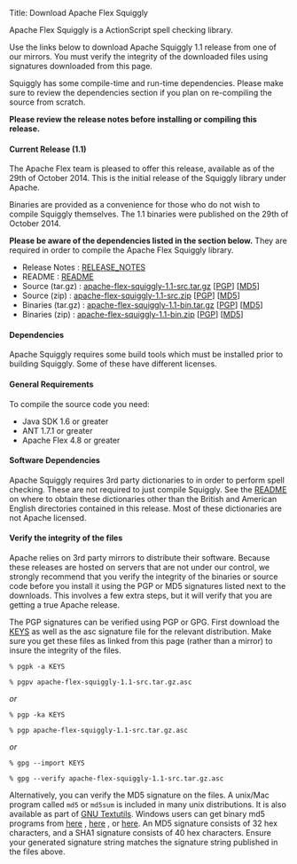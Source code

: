 Title:  Download Apache Flex Squiggly

Apache Flex Squiggly is a ActionScript spell checking library.

Use the links below to download Apache Squiggly 1.1 release from one of our mirrors. You must verify the integrity of the downloaded files using signatures downloaded from this page.

Squiggly has some compile-time and run-time dependencies.  Please make sure to review the dependencies section if you plan on re-compiling the source from scratch.

**Please review the release notes before installing or compiling this release.**

<div class="headline"><h4>Current Release (1.1)</h4></div>

The Apache Flex team is pleased to offer this release, available as of the 29th of October 2014.  This is the initial release of the Squiggly library under Apache.

Binaries are provided as a convenience for those who do not wish to compile Squiggly themselves.  The 1.1 binaries were published on the 29th of October 2014.

**Please be aware of the dependencies listed in the section below.**  They are required in order to compile the Apache Flex Squiggly library.

- Release Notes : [RELEASE_NOTES][2]
- README : [README][1]
- Source (tar.gz) : [apache-flex-squiggly-1.1-src.tar.gz][3] [[PGP](http://www.apache.org/dist/flex/squiggly/1.1/apache-flex-squiggly-1.1-src.tar.gz.asc)] [[MD5](http://www.apache.org/dist/flex/squiggly/1.1/apache-flex-squiggly-1.1-src.tar.gz.md5)]
- Source (zip) : [apache-flex-squiggly-1.1-src.zip][4] [[PGP](http://www.apache.org/dist/flex/squiggly/1.1/apache-flex-squiggly-1.1-src.zip.asc)] [[MD5](http://www.apache.org/dist/flex/squiggly/1.1/apache-flex-squiggly-1.1-src.zip.md5)]
- Binaries (tar.gz) : [apache-flex-squiggly-1.1-bin.tar.gz][5] [[PGP](http://www.apache.org/dist/flex/squiggly/1.1/apache-flex-squiggly-1.1-bin.tar.gz.asc)] [[MD5](http://www.apache.org/dist/flex/squiggly/1.1/apache-flex-squiggly-1.1-bin.tar.gz.md5)]
- Binaries (zip) : [apache-flex-squiggly-1.1-bin.zip][6] [[PGP](http://www.apache.org/dist/flex/squiggly/1.1/apache-flex-squiggly-1.1-bin.zip.asc)] [[MD5](http://www.apache.org/dist/flex/squiggly/1.1/apache-flex-squiggly-1.1-bin.zip.md5)]

<div class="headline"><h4>Dependencies</h4></div>

Apache Squiggly requires some build tools which must be installed prior to building Squiggly.  Some of these have different licenses.
#### General Requirements
To compile the source code you need:
- Java SDK 1.6 or greater
- ANT 1.7.1 or greater
- Apache Flex 4.8 or greater

#### Software Dependencies

Apache Squiggly requires 3rd party dictionaries to in order to perform spell checking. These are not required to just compile Squiggly. See the [README][1] on where to obtain these dictionaries other than the British and American English directories contained in this release. Most of these dictionaries are not Apache licensed.

#### Verify the integrity of the files

Apache relies on 3rd party mirrors to distribute their software.  Because these releases are hosted on servers that are not under our control, we strongly recommend that you verify the integrity of the binaries or source code before you install it using the PGP or MD5 signatures listed next to the downloads.  This involves a few extra steps, but it will verify that you are getting a true Apache release.

The PGP signatures can be verified using PGP or GPG. First download the [KEYS][10] as well as the asc signature file for the relevant distribution. Make sure you get these files as linked from this page (rather than a mirror) to insure the integrity of the files.

    % pgpk -a KEYS

    % pgpv apache-flex-squiggly-1.1-src.tar.gz.asc

*or*

    % pgp -ka KEYS

    % pgp apache-flex-squiggly-1.1-src.tar.gz.asc

*or*

    % gpg --import KEYS

    % gpg --verify apache-flex-squiggly-1.1-src.tar.gz.asc


Alternatively, you can verify the MD5 signature on the files. A unix/Mac program called `md5` or `md5sum` is included in many unix distributions. It is also available as part of [GNU Textutils][11]. Windows users can get binary md5 programs from [here][12] , [here][13] , or [here][14]. An MD5 signature consists of 32 hex characters, and a SHA1 signature consists of 40 hex characters. Ensure your generated signature string matches the signature string published in the files above.

[1]: http://www.apache.org/dyn/closer.lua/flex/squiggly/1.1/README
[2]: http://www.apache.org/dyn/closer.lua/flex/squiggly/1.1/RELEASE_NOTES
[3]: http://www.apache.org/dyn/closer.lua/flex/squiggly/1.1/apache-flex-squiggly-1.1-src.tar.gz
[4]: http://www.apache.org/dyn/closer.lua/flex/squiggly/1.1/apache-flex-squiggly-1.1-src.zip
[5]: http://www.apache.org/dyn/closer.lua/flex/squiggly/1.1/apache-flex-squiggly-1.1-bin.tar.gz
[6]: http://www.apache.org/dyn/closer.lua/flex/squiggly/1.1/apache-flex-squiggly-1.1-bin.zip
[10]: http://www.apache.org/dist/flex/KEYS
[11]: http://www.gnu.org/software/textutils/textutils.html
[12]: http://www.fourmilab.ch/md5/
[13]: http://www.pc-tools.net/win32/freeware/console/
[14]: http://www.slavasoft.com/fsum/

